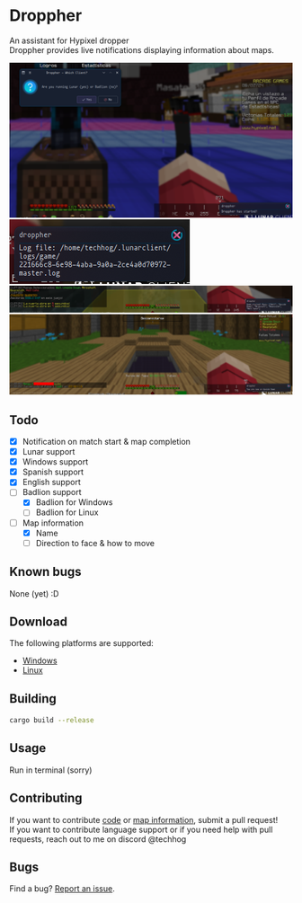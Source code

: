 # Droppher

An assistant for Hypixel dropper
<br>
Droppher provides live notifications displaying information about maps.

![](assets/image1.png)
![](assets/image2.png)
![](assets/image3.png)
![](assets/image4.png)

## Todo

- [x] Notification on match start & map completion
- [x] Lunar support
- [x] Windows support
- [x] Spanish support
- [x] English support
- [ ] Badlion support
    - [x] Badlion for Windows
    - [ ] Badlion for Linux
- [ ] Map information
    - [x] Name
    - [ ] Direction to face & how to move

## Known bugs

None (yet) :D

## Download

The following platforms are supported:
<br>
- [Windows](https://github.com/TechHog8984/droppher/releases/latest/download/droppher.exe)
- [Linux](https://github.com/TechHog8984/droppher/releases/latest/download/droppher)

## Building

```sh
cargo build --release
```

## Usage

Run in terminal (sorry)

## Contributing

If you want to contribute [code](src/main.rs) or [map information](assets/map_information.json), submit a pull request!
<br>
If you want to contribute language support or if you need help with pull requests, reach out to me on discord @techhog

## Bugs

Find a bug? [Report an issue](https://github.com/TechHog8984/droppher/issues/new/choose).